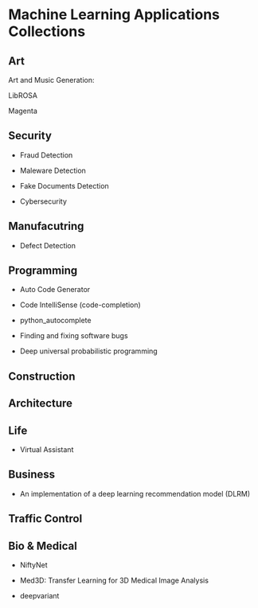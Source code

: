 # Machine Learning Applications Collections

## Art

Art and Music Generation:

LibROSA

Magenta

## Security

* Fraud Detection

* Maleware Detection

* Fake Documents Detection

* Cybersecurity

## Manufacutring

* Defect Detection

## Programming

* Auto Code Generator

* Code IntelliSense (code-completion)

* python_autocomplete

* Finding and fixing software bugs

* Deep universal probabilistic programming

## Construction

## Architecture

## Life

* Virtual Assistant

## Business

* An implementation of a deep learning recommendation model (DLRM)

## Traffic Control


## Bio & Medical

* NiftyNet

* Med3D: Transfer Learning for 3D Medical Image Analysis

* deepvariant
